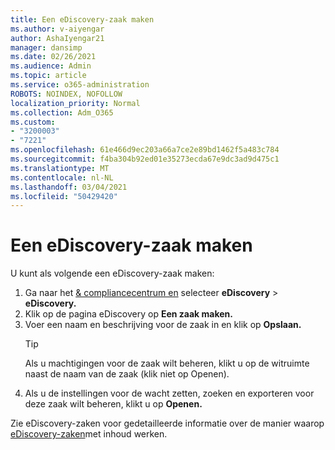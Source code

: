 ```yaml
---
title: Een eDiscovery-zaak maken
ms.author: v-aiyengar
author: AshaIyengar21
manager: dansimp
ms.date: 02/26/2021
ms.audience: Admin
ms.topic: article
ms.service: o365-administration
ROBOTS: NOINDEX, NOFOLLOW
localization_priority: Normal
ms.collection: Adm_O365
ms.custom:
- "3200003"
- "7221"
ms.openlocfilehash: 61e466d9ec203a66a7ce2e89bd1462f5a483c784
ms.sourcegitcommit: f4ba304b92ed01e35273ecda67e9dc3ad9d475c1
ms.translationtype: MT
ms.contentlocale: nl-NL
ms.lasthandoff: 03/04/2021
ms.locfileid: "50429420"
---
```

# <a name="create-an-ediscovery-case"></a>Een eDiscovery-zaak maken

U kunt als volgende een eDiscovery-zaak maken:

1. Ga naar het [& compliancecentrum en](https://go.microsoft.com/fwlink/p/?linkid=2077143) selecteer **eDiscovery**  >  **eDiscovery.**
1. Klik op de pagina eDiscovery op **Een zaak maken.**
1. Voer een naam en beschrijving voor de zaak in en klik op **Opslaan.**
    > [!TIP]
    >Als u machtigingen voor de zaak wilt beheren, klikt u op de witruimte naast de naam van de zaak (klik niet op Openen).
1. Als u de instellingen voor de wacht zetten, zoeken en exporteren voor deze zaak wilt beheren, klikt u op **Openen.**

Zie eDiscovery-zaken voor gedetailleerde informatie over de manier waarop [eDiscovery-zaken](https://go.microsoft.com/fwlink/?linkid=2101589)met inhoud werken.
